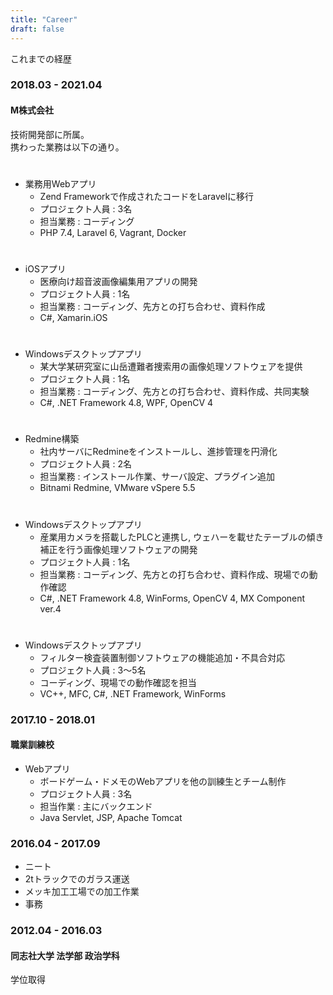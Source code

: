 ```yaml
---
title: "Career"
draft: false
---
```


これまでの経歴  

### 2018.03 - 2021.04

#### M株式会社 

技術開発部に所属。  
携わった業務は以下の通り。  

#
- 業務用Webアプリ
    - Zend Frameworkで作成されたコードをLaravelに移行
    - プロジェクト人員 : 3名
    - 担当業務 : コーディング
    - PHP 7.4, Laravel 6, Vagrant, Docker

#
- iOSアプリ
    - 医療向け超音波画像編集用アプリの開発
    - プロジェクト人員 : 1名
    - 担当業務 : コーディング、先方との打ち合わせ、資料作成
    - C#, Xamarin.iOS

#
- Windowsデスクトップアプリ
    - 某大学某研究室に山岳遭難者捜索用の画像処理ソフトウェアを提供
    - プロジェクト人員 : 1名
    - 担当業務 : コーディング、先方との打ち合わせ、資料作成、共同実験
    - C#, .NET Framework 4.8, WPF, OpenCV 4

#
- Redmine構築
    - 社内サーバにRedmineをインストールし、進捗管理を円滑化
    - プロジェクト人員 : 2名
    - 担当業務 : インストール作業、サーバ設定、プラグイン追加
    - Bitnami Redmine, VMware vSpere 5.5

#
- Windowsデスクトップアプリ
    - 産業用カメラを搭載したPLCと連携し, ウェハーを載せたテーブルの傾き補正を行う画像処理ソフトウェアの開発
    - プロジェクト人員 : 1名
    - 担当業務 : コーディング、先方との打ち合わせ、資料作成、現場での動作確認
    - C#, .NET Framework 4.8, WinForms, OpenCV 4, MX Component ver.4

#
- Windowsデスクトップアプリ
    - フィルター検査装置制御ソフトウェアの機能追加・不具合対応
    - プロジェクト人員 : 3～5名
    - コーディング、現場での動作確認を担当
    - VC++, MFC, C#, .NET Framework, WinForms

### 2017.10 - 2018.01

#### 職業訓練校

- Webアプリ
    - ボードゲーム・ドメモのWebアプリを他の訓練生とチーム制作
    - プロジェクト人員 : 3名
    - 担当作業 : 主にバックエンド
    - Java Servlet, JSP, Apache Tomcat

### 2016.04 - 2017.09

- ニート
- 2tトラックでのガラス運送
- メッキ加工工場での加工作業
- 事務

### 2012.04 - 2016.03

#### 同志社大学 法学部 政治学科

学位取得

